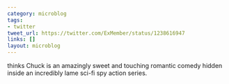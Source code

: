 ```yaml
---
category: microblog
tags:
- twitter
tweet_url: https://twitter.com/ExMember/status/1238616947
links: []
layout: microblog
---
```

thinks Chuck is an amazingly sweet and touching romantic comedy hidden inside an incredibly lame sci-fi spy action series.
